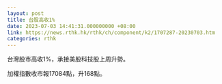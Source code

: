```yaml
---
layout: post
title: 台股高收1%
date: 2023-07-03 14:41:31.000000000 +08:00
link: https://news.rthk.hk/rthk/ch/component/k2/1707287-20230703.htm
categories: rthk
---
```


台灣股市高收1%，承接美股科技股上周升勢。

加權指數收市報17084點，升168點。
